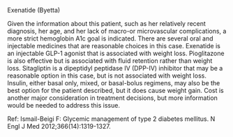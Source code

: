 Exenatide (Byetta)

Given the information about this patient, such as her relatively recent diagnosis, her age, and her lack of macro-or microvascular complications, a more strict hemoglobin A1c goal is indicated. There are several oral and injectable medicines that are reasonable choices in this case. Exenatide is an injectable GLP-1 agonist that is associated with weight loss. Pioglitazone is also effective but is associated with fluid retention rather than weight loss. Sitagliptin is a dipeptidyl peptidase IV (DPP-IV) inhibitor that may be a reasonable option in this case, but is not associated with weight loss. Insulin, either basal only, mixed, or basal-bolus regimens, may also be the best option for the patient described, but it does cause weight gain. Cost is another major consideration in treatment decisions, but more information would be needed to address this issue.

Ref:  Ismail-Beigi F: Glycemic management of type 2 diabetes mellitus. N Engl J Med 2012;366(14):1319-1327.